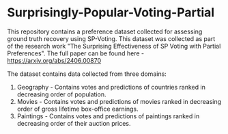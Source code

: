 # Surprisingly-Popular-Voting-Partial
This repository contains a preference dataset collected for assessing ground truth recovery using SP-Voting. This dataset was collected as part of the research work "The Surprising Effectiveness of SP Voting with Partial Preferences". The full paper can be found here - https://arxiv.org/abs/2406.00870 

The dataset contains data collected from three domains:

1) Geography - Contains votes and predictions of countries ranked in decreasing order of population.
2) Movies - Contains votes and predictions of movies ranked in decreasing order of gross lifetime box-office earnings.
3) Paintings - Contains votes and predictions of paintings ranked in decreasing order of their auction prices.
